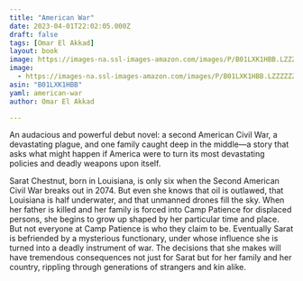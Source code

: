 ```yaml
---
title: "American War"
date: 2023-04-01T22:02:05.000Z
draft: false
tags: [Omar El Akkad]
layout: book
image: https://images-na.ssl-images-amazon.com/images/P/B01LXK1HBB.LZZZZZZZ.jpg
image: 
  - https://images-na.ssl-images-amazon.com/images/P/B01LXK1HBB.LZZZZZZZ.jpg
asin: "B01LXK1HBB"
yaml: american-war
author: Omar El Akkad

---
```


An audacious and powerful debut novel: a second American Civil War, a devastating plague, and one family caught deep in the middle—a story that asks what might happen if America were to turn its most devastating policies and deadly weapons upon itself.  
  
Sarat Chestnut, born in Louisiana, is only six when the Second American Civil War breaks out in 2074. But even she knows that oil is outlawed, that Louisiana is half underwater, and that unmanned drones fill the sky. When her father is killed and her family is forced into Camp Patience for displaced persons, she begins to grow up shaped by her particular time and place. But not everyone at Camp Patience is who they claim to be. Eventually Sarat is befriended by a mysterious functionary, under whose influence she is turned into a deadly instrument of war. The decisions that she makes will have tremendous consequences not just for Sarat but for her family and her country, rippling through generations of strangers and kin alike.